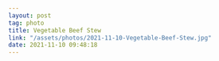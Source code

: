 ```yaml
---
layout: post
tag: photo
title: Vegetable Beef Stew
link: "/assets/photos/2021-11-10-Vegetable-Beef-Stew.jpg"
date: 2021-11-10 09:48:18
---
```

